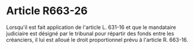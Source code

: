 # Article R663-26

Lorsqu'il est fait application de l'article L. 631-16 et que le mandataire judiciaire est désigné par le tribunal pour répartir des fonds entre les créanciers, il lui est alloué le droit proportionnel prévu à l'article R. 663-16.
